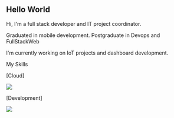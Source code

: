 ## Hello World

Hi, I'm a full stack developer and IT project coordinator.

Graduated in mobile development.
Postgraduate in Devops and FullStackWeb

I'm currently working on IoT projects and dashboard development.

My Skills

[Cloud]

<a href="https://skillicons.dev">
  <img src="https://skillicons.dev/icons?i=aws,gcp,azure" />
</a>

[Development]

<a href="https://skillicons.dev">
  <img src="https://skillicons.dev/icons?i=react,js,node,php,kotlin,java" />
</a>


